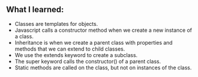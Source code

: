 ## What I learned: 
* Classes are templates for objects.
* Javascript calls a constructor method when we create a new instance of a class.
* Inheritance is when we create a parent class with properties and methods that we can extend to child classes.
* We use the extends keyword to create a subclass.
* The super keyword calls the constructor() of a parent class.
* Static methods are called on the class, but not on instances of the class.